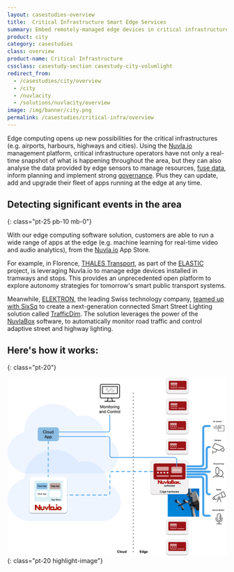 ```yaml
---
layout: casestudies-overview
title:  Critical Infrastructure Smart Edge Services
summary: Embed remotely-managed edge devices in critical infrastructures to provide future-proof solution. Respond, analyse, predict, govern.
product: city
category: casestudies
class: overview
product-name: Critical Infrastructure
cssclass: casestudy-section casestudy-city-volumlight
redirect_from:
  - /casestudies/city/overview
  - /city
  - /nuvlacity
  - /solutions/nuvlacity/overview
image: /img/banner/city.png
permalink: /casestudies/critical-infra/overview
---
```

Edge computing opens up new possibilities for the critical infrastructures (e.g. airports, harbours, highways and cities). Using the [Nuvla.io](/products-and-services/nuvla-io/overview) management platform, critical infrastructure operators have not only a real-time snapshot of what is happening throughout the area, but they can also analyse the data provided by edge sensors to manage resources, [fuse data](https://media.sixsq.com/blog/data-fusion-at-the-edge), inform planning and implement strong [governance](https://media.sixsq.com/blog/smart-city-governance-for-open-data-and-edge-computing). Plus they can update, add and upgrade their fleet of apps running at the edge at any time.

## Detecting significant events in the area
{: class="pt-25 pb-10 mb-0"}

With our edge computing software solution, customers are able to run a wide range of apps at the edge (e.g. machine learning for real-time video and audio analytics), from the [Nuvla.io](/products-and-services/nuvla-io/overview) App Store. 

For example, in Florence, [THALES Transport](https://www.thalesgroup.com/en/europe/germany/transportation-systems-service-solutions), as part of the [ELASTIC](https://elastic-project.eu) project, is leveraging Nuvla.io to manage edge devices installed in tramways and stops. This provides an unprecedented open platform to explore autonomy strategies for tomorrow's smart public transport systems.

Meanwhile, [ELEKTRON](https://www.elektron.ch/en/), the leading Swiss technology company, [teamed up with SixSq](https://sixsq.com/news/2020-09-14-news-elektron-trafficdim/) to create a next-generation connected Smart Street Lighting solution called [TrafficDim](https://www.elektron.ch/fr/produits-et-solutions/eclairage/routes/gestion-de-la-lumiere/trafficdim-controle). The solution leverages the power of the [NuvlaBox](/products-and-services/nuvlabox/overview) software, to automatically monitor road traffic and control adaptive street and highway lighting.

## Here's how it works:
{: class="pt-20"}

![Smart Critical Infrastructure Architecture](/img/content/diagrams/smartcity-architecture.png "Smart Critical Infrastructure Architecture")
{: class="pt-20 highlight-image"}
